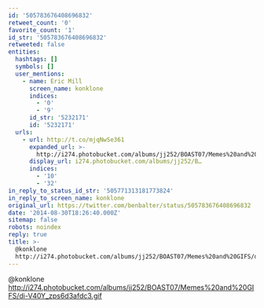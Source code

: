```yaml
---
id: '505783676408696832'
retweet_count: '0'
favorite_count: '1'
id_str: '505783676408696832'
retweeted: false
entities:
  hashtags: []
  symbols: []
  user_mentions:
    - name: Eric Mill
      screen_name: konklone
      indices:
        - '0'
        - '9'
      id_str: '5232171'
      id: '5232171'
  urls:
    - url: http://t.co/mjqNwSe361
      expanded_url: >-
        http://i274.photobucket.com/albums/jj252/BOAST07/Memes%20and%20GIFS/di-V40Y_zps6d3afdc3.gif
      display_url: i274.photobucket.com/albums/jj252/B…
      indices:
        - '10'
        - '32'
in_reply_to_status_id_str: '505771313181773824'
in_reply_to_screen_name: konklone
original_url: https://twitter.com/benbalter/status/505783676408696832
date: '2014-08-30T18:26:40.000Z'
sitemap: false
robots: noindex
reply: true
title: >-
  @konklone
  http://i274.photobucket.com/albums/jj252/BOAST07/Memes%20and%20GIFS/di-V40Y_zps6d3afdc3.gif
---
```


@konklone http://i274.photobucket.com/albums/jj252/BOAST07/Memes%20and%20GIFS/di-V40Y_zps6d3afdc3.gif